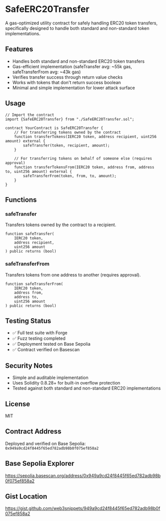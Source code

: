 # SafeERC20Transfer

A gas-optimized utility contract for safely handling ERC20 token transfers, specifically designed to handle both standard and non-standard token implementations.

## Features

- Handles both standard and non-standard ERC20 token transfers
- Gas-efficient implementation (safeTransfer avg: ~55k gas, safeTransferFrom avg: ~43k gas)
- Verifies transfer success through return value checks
- Works with tokens that don't return success boolean
- Minimal and simple implementation for lower attack surface

## Usage

```solidity
// Import the contract
import {SafeERC20Transfer} from "./SafeERC20Transfer.sol";

contract YourContract is SafeERC20Transfer {
    // For transferring tokens owned by the contract
    function transferTokens(IERC20 token, address recipient, uint256 amount) external {
        safeTransfer(token, recipient, amount);
    }

    // For transferring tokens on behalf of someone else (requires approval)
    function transferTokensFrom(IERC20 token, address from, address to, uint256 amount) external {
        safeTransferFrom(token, from, to, amount);
    }
}
```

## Functions

### safeTransfer
Transfers tokens owned by the contract to a recipient.
```solidity
function safeTransfer(
    IERC20 token,
    address recipient,
    uint256 amount
) public returns (bool)
```

### safeTransferFrom
Transfers tokens from one address to another (requires approval).
```solidity
function safeTransferFrom(
    IERC20 token,
    address from,
    address to,
    uint256 amount
) public returns (bool)
```

## Testing Status

- ✅ Full test suite with Forge
- ✅ Fuzz testing completed
- ✅ Deployment tested on Base Sepolia
- ✅ Contract verified on Basescan

## Security Notes

- Simple and auditable implementation
- Uses Solidity 0.8.28+ for built-in overflow protection
- Tested against both standard and non-standard ERC20 implementations

## License

MIT

## Contract Address

Deployed and verified on Base Sepolia: `0x949a9cd24f8445f65ed782adb98b0f075ef858a2`

## Base Sepolia Explorer

https://sepolia.basescan.org/address/0x949a9cd24f8445f65ed782adb98b0f075ef858a2     

## Gist Location

https://gist.github.com/web3snippets/949a9cd24f8445f65ed782adb98b0f075ef858a2